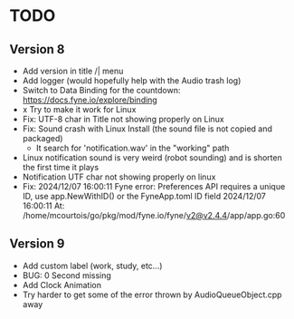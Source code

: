 # TODO

## Version 8

- Add version in title /| menu
- Add logger (would hopefully help with the Audio trash log)
- Switch to Data Binding for the countdown: https://docs.fyne.io/explore/binding
- x Try to make it work for Linux
- Fix: UTF-8 char in Title not showing properly on Linux
- Fix: Sound crash with Linux Install (the sound file is not copied and packaged)
    - It search for 'notification.wav' in the "working" path
- Linux notification sound is very weird (robot sounding) and is shorten the first time it plays
- Notification UTF char not showing properly on linux
- Fix: 2024/12/07 16:00:11 Fyne error:  Preferences API requires a unique ID, use app.NewWithID() or the FyneApp.toml ID field
2024/12/07 16:00:11   At: /home/mcourtois/go/pkg/mod/fyne.io/fyne/v2@v2.4.4/app/app.go:60


## Version 9

- Add custom label (work, study, etc...)
- BUG: 0 Second missing
- Add Clock Animation
- Try harder to get some of the error thrown by AudioQueueObject.cpp away 

